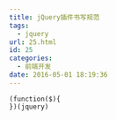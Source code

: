 ```yaml
---
title: jQuery插件书写规范
tags:
  - jquery
url: 25.html
id: 25
categories:
  - 前端开发
date: 2016-05-01 18:19:36
---
```


    (function($){
    })(jquery)